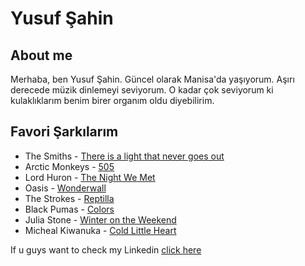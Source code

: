 <body>
    <h1>Yusuf Şahin</h1>
    <h2>About me </h2>
    <p>Merhaba, ben Yusuf Şahin. Güncel olarak Manisa'da yaşıyorum. Aşırı derecede müzik dinlemeyi seviyorum.
    O kadar çok seviyorum ki kulaklıklarım benim birer organım oldu diyebilirim.
    </p>
    <!--
        Hakkımda kısmı
    -->
    <h2><strong> Favori Şarkılarım  </strong></h2>
        <ul>
            <li>The Smiths -  <a href="https://www.youtube.com/watch?v=siO6dkqidc4" >There is a light that never goes out</a></li>
            <li>Arctic Monkeys - <a href="https://www.youtube.com/watch?v=qU9mHegkTc4">505</a>  </li>
            <li>Lord Huron - <a href="https://www.youtube.com/watch?v=wGF7PswOENQ">The Night We Met</a>  </li>
            <li>Oasis - <a href="https://www.youtube.com/watch?v=6hzrDeceEKc">Wonderwall</a>  </li>
            <li>The Strokes - <a href="https://www.youtube.com/watch?v=b8-tXG8KrWs">Reptilla</a> </li>
            <li>Black Pumas - <a href="https://www.youtube.com/watch?v=0G383538qzQ">Colors</a>  </li>
            <li>Julia Stone - <a href="https://www.youtube.com/watch?v=903pd8ZTldg">Winter on the Weekend</a>  </li>
            <li>Micheal Kiwanuka - <a href="https://www.youtube.com/watch?v=nOubjLM9Cbc">Cold Little Heart</a></li>
        </ul>
        <!--
            Şarkılar listeler halinde hepsinin linkleriyle ekledik
        -->
    <p>If u guys want to check my Linkedin <a href="https://www.linkedin.com/in/yusufsahinn/">click here</a> </p>
</body>
</html>